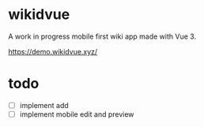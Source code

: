 # wikidvue

A work in progress mobile first wiki app made with Vue 3.

https://demo.wikidvue.xyz/

# todo
- [ ] implement add
- [ ] implement mobile edit and preview
